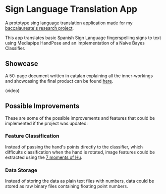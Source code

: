 # Sign Language Translation App

A prototype sing language translation application made for my [baccalaureate's research project](https://google.com/).

This app translates basic Spanish Sign Language fingerspelling signs to text using Mediapipe HandPose and an implementation of a Naive Bayes Classifier.

## Showcase
A 50-page document written in catalan explaining all the inner-workings and showcasing the final product can be found [here](https://google.com/).

(video)

## Possible Improvements
These are some of the possible improvements and features that could be implemented if the project was updated:

### Feature Classification
Instead of passing the hand's points directly to the classifier, which difficults classification when the hand is rotated, image features could be extracted using the [7 moments of Hu](https://cvexplained.wordpress.com/2020/07/21/10-4-hu-moments/).

### Data Storage
Instead of storing the data as plain text files with numbers, data could be stored as raw binary files containing floating point numbers.